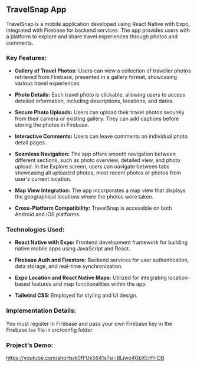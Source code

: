 ## TravelSnap App

TravelSnap is a mobile application developed using React Native with Expo, integrated with Firebase for backend services. The app provides users with a platform to explore and share travel experiences through photos and comments.

### Key Features:

- **Gallery of Travel Photos:** Users can view a collection of traveller photos retrieved from Firebase, presented in a gallery format, showcasing various travel experiences.
  
- **Photo Details:** Each travel photo is clickable, allowing users to access detailed information, including descriptions, locations, and dates.

- **Secure Photo Uploads:** Users can upload their travel photos securely from their camera or existing gallery. They can add captions before storing the photos in Firebase.

- **Interactive Comments:** Users can leave comments on individual photo detail pages.

- **Seamless Navigation:** The app offers smooth navigation between different sections, such as photo overview, detailed view, and photo upload. In the Explore screen, users can navigate between tabs showcasing all uploaded photos, most recent photos or photos from user's current location.

- **Map View Integration:** The app incorporates a map view that displays the geographical locations where the photos were taken.

- **Cross-Platform Compatibility:** TravelSnap is accessible on both Android and iOS platforms.

### Technologies Used:

- **React Native with Expo:** Frontend development framework for building native mobile apps using JavaScript and React.

- **Firebase Auth and Firestore:** Backend services for user authentication, data storage, and real-time synchronization.

- **Expo Location and React Native Maps:** Utilized for integrating location-based features and map functionalities within the app.

- **Tailwind CSS:** Employed for styling and UI design.
  
### Implementation Details:
You must register in Firebase and pass your own Firebase key in the Firebase.tsx file in src/config folder.

### Project's Demo:
https://youtube.com/shorts/k0fFUk5641s?si=BLjwo4GbXErFI-DB
